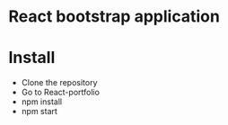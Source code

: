 # React bootstrap application


# Install
- Clone the repository
- Go to React-portfolio
- npm install
- npm start

